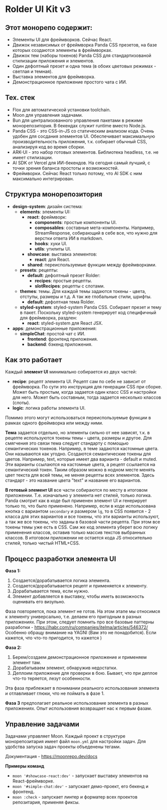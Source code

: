 # Rolder UI Kit v3

## Этот монорепо содержит:

- Элементы UI для фреймворков. Сейчас React.
- Движок независимых от фреймворка Panda CSS презетов, на базе которых создаются элементы в фреймворках.
- Движок тем (наборы токенов) Panda CSS для стандартизованой стилизации приложения и элементов.
- Один дефолтный презет и одна тема (в обоих цветовых режимах - светлая и темная).
- Выставка элементов для фреймворка.
- Демонстрационное приложение простого чата с ИИ.

## Тех. стек

- Flox для автоматической установки toolchain.
- Moon для управления задачами.
- Bun для централизованного управления пакетами в режиме монорепозитория. В бекендах служит runtime вместо Node.js.
- Panda CSS - это CSS-in-JS со статическим анализом кода. Очень удобен для сосдания элементов UI. Обеспечивает максимальную производительность приложения, т.к. собирает обычный CSS, анализируя код во время сборки.
- ARK-UI - это набор готовых элементов. Библиотека headless, т.е. не имеет стилизации.
- AI SDK от Vercel для ИИ-бекендов. На сегодня самый лучший, с точки зрения баланса простоты и возможностей.
- Фреймворки. Сейчас React только потому, что AI SDK с ним максимально интегрирован.

## Структура монорепозитория

- **design-system**: дизайн система:
  - **elements**: элементы UI:
    - **react**: фреймворк:
      - **components**: простые компоненты UI.
      - **composables**: составные мета-компоненты. Например, StreamResponse, собирающий в себе все, что нужно для верстки ответа ИИ в markdown.
      - **hooks**: хуки UI.
      - **utils**: утилиты UI.
    - **showcase**: выставка элементов:
      - **react**: для React.
    - **shared**: переиспользуемые функции между фреймворками.
  - **presets**: рецепты:
    - **default**: дефолтный презет Rolder:
      - **recipes**: простые рецепты.
      - **slotRecipes**: рецепты с слотами.
  - **themes**: темы. Для каждой темы задаются токены - цвета, отступы, размеры и т.д. А так же глобальные стили, шрифты.
    - **default**: дефолтная тема Rolder.
  - **styled-system**: styled-system Panda CSS. Собирает презет и тему в пакет. Поскольку styled-system генерирует код специфичный для фреймворка, раздлен:
    - **react**: styled-system для React JSX.
- **apps**: демонстрационные приложения:
  - **simpleChat**: простой чат с ИИ.
    - **frontend**: фронтенд приложения.
    - **backend**: бэкенд приложения.

## Как это работает

Каждый **элемент UI** минимально собирается из двух частей:

- **recipe**: рецепт элемента UI. Рецепт сам по себе не зависит от фреймворка. По сути это инструкция для генерации CSS при сборке. Может быть простым, когда задается один класс CSS и настройки для него. Может быть составным, тогда задается несколько классов (слоты).
- **logic**: логика работы элемента UI.

Помимо этого могут использоваться переиспользуемые функции в рамках одного фреймворка или между ними.

**Тема** задается отдельно, но элементы сильно от нее зависят, т.к. в рецепте используются токены темы - цвета, размеры и другое. Для смягчения это связи тема следует стандарту с помощью семантических токенов. Например, в теме задаются кастомные цвета. Они называются как угодно. Создаются семантические токены для цветов. Например, text, которые имеет два варианта - default и muted. Эти варианты ссылаются на кастомные цвета, а рецепт ссылается на семантический токен. Таким образом можно в нодном месте менять цвет текста для всей темы, не меняя рецепты всех элементов. Здесь стандарт - это название цвета "text" и название его вариантов.

**В готовый элемент UI** все части собираются по месту в итоговом приложении. Т.е. изначально у элемента нет стилей, только логика. Panda смотрит как в коде был применен элемент UI и генерирует только то, что было применено. Например, если в коде использована кнопка с вариантом `secondary` и размером `lg`, то в CSS появится - 2 класса для этих вариантов и все токены, что эти варианты используют, а так же все токены, что заданы в базовой части рецепта. При этом все токены темы уже есть в CSS. Сам же код элемента уберет всю логику применения классов, оставив только массив текстов выбранных классов. В итоговом приложении не остается кода JS относительно стилей, только чистый HTML+CSS.

## Процесс разработки элемента UI

**Фаза 1:**

1. Создается/дорабатывается логика элемента.
2. Создается/дорабатывается рецепт и применяется к элементу.
3. Дорабатывается тема, если нужно.
4. Элемент добавляется в выставку, чтобы иметь возможность оценивать его визульно.

Фаза повторяется, пока элемент не готов. На этом этапе мы относимся к элементу универсально, т.е. делаем его пригодным в разных приложениях. При этом, следует помнить про все базовые паттерны разработки - https://habr.com/ru/companies/itelma/articles/546372/ Особенно обращу внимание на YAGNI (Вам это не понадобится). Если кажется, что что-то пригодится, то кажется )

**Фаза 2:**

1. Берем/создаем демонстрационное приложение и применяем элемент там.
2. Дорабатываем элемент, обнаружив недостатки.
3. Деплоим приложение для проверки в бою. Бывает, что при деплое что-то теряется, лезут особенности.

Эта фаза приблежает в понимании реального использования элемента и отлавливает глюки, что не поймать в фазе 1.

**Фаза 3** предполагает реальное использование элемента в разных приложениях. Опыт использовния возвращает нас к первым фазам.

## Управление задачами

Задачами управляет Moon. Каждый проект в структуре монорепозитария имеет файл `moon.yml` для настройки задач. Для удобства запуска задач проекты объеденены тегами.

Документация - https://moonrepo.dev/docs

**Примеры команд**

- `moon '#showcase-react:dev'` - запускает выставку элементов на React-фреймворке.
- `moon '#simple-chat:dev'` - запускает демо-проект, его бекенд и фронтенд.
- `moon :check` - запускает линтер и форматер всех проектов репозитария, применяя фиксы.
